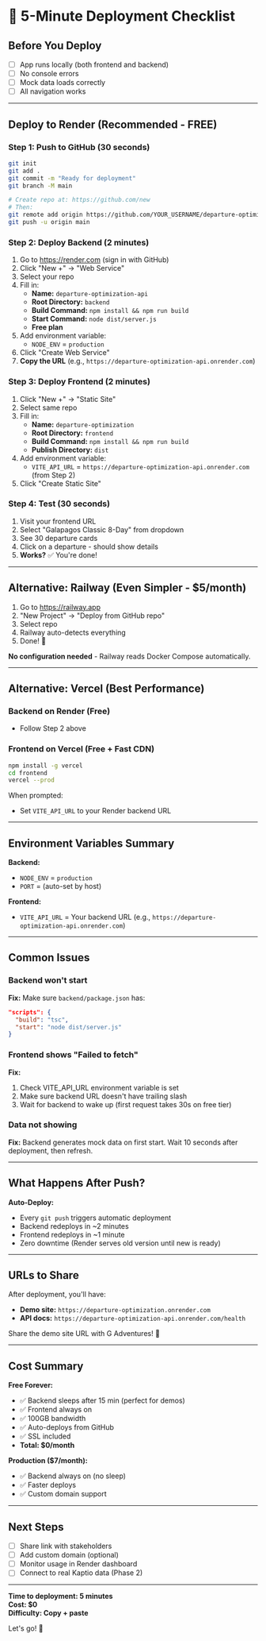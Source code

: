 # 🚀 5-Minute Deployment Checklist

## Before You Deploy

- [ ] App runs locally (both frontend and backend)
- [ ] No console errors
- [ ] Mock data loads correctly
- [ ] All navigation works

---

## Deploy to Render (Recommended - FREE)

### Step 1: Push to GitHub (30 seconds)

```bash
git init
git add .
git commit -m "Ready for deployment"
git branch -M main

# Create repo at: https://github.com/new
# Then:
git remote add origin https://github.com/YOUR_USERNAME/departure-optimization.git
git push -u origin main
```

### Step 2: Deploy Backend (2 minutes)

1. Go to https://render.com (sign in with GitHub)
2. Click "New +" → "Web Service"
3. Select your repo
4. Fill in:
   - **Name:** `departure-optimization-api`
   - **Root Directory:** `backend`
   - **Build Command:** `npm install && npm run build`
   - **Start Command:** `node dist/server.js`
   - **Free plan**
5. Add environment variable:
   - `NODE_ENV` = `production`
6. Click "Create Web Service"
7. **Copy the URL** (e.g., `https://departure-optimization-api.onrender.com`)

### Step 3: Deploy Frontend (2 minutes)

1. Click "New +" → "Static Site"
2. Select same repo
3. Fill in:
   - **Name:** `departure-optimization`
   - **Root Directory:** `frontend`
   - **Build Command:** `npm install && npm run build`
   - **Publish Directory:** `dist`
4. Add environment variable:
   - `VITE_API_URL` = `https://departure-optimization-api.onrender.com` (from Step 2)
5. Click "Create Static Site"

### Step 4: Test (30 seconds)

1. Visit your frontend URL
2. Select "Galapagos Classic 8-Day" from dropdown
3. See 30 departure cards
4. Click on a departure - should show details
5. **Works?** ✅ You're done!

---

## Alternative: Railway (Even Simpler - $5/month)

1. Go to https://railway.app
2. "New Project" → "Deploy from GitHub repo"
3. Select repo
4. Railway auto-detects everything
5. Done! 🎉

**No configuration needed** - Railway reads Docker Compose automatically.

---

## Alternative: Vercel (Best Performance)

### Backend on Render (Free)
- Follow Step 2 above

### Frontend on Vercel (Free + Fast CDN)

```bash
npm install -g vercel
cd frontend
vercel --prod
```

When prompted:
- Set `VITE_API_URL` to your Render backend URL

---

## Environment Variables Summary

**Backend:**
- `NODE_ENV` = `production`
- `PORT` = (auto-set by host)

**Frontend:**
- `VITE_API_URL` = Your backend URL (e.g., `https://departure-optimization-api.onrender.com`)

---

## Common Issues

### Backend won't start
**Fix:** Make sure `backend/package.json` has:
```json
"scripts": {
  "build": "tsc",
  "start": "node dist/server.js"
}
```

### Frontend shows "Failed to fetch"
**Fix:** 
1. Check VITE_API_URL environment variable is set
2. Make sure backend URL doesn't have trailing slash
3. Wait for backend to wake up (first request takes 30s on free tier)

### Data not showing
**Fix:** Backend generates mock data on first start. Wait 10 seconds after deployment, then refresh.

---

## What Happens After Push?

**Auto-Deploy:**
- Every `git push` triggers automatic deployment
- Backend redeploys in ~2 minutes
- Frontend redeploys in ~1 minute
- Zero downtime (Render serves old version until new is ready)

---

## URLs to Share

After deployment, you'll have:
- **Demo site:** `https://departure-optimization.onrender.com`
- **API docs:** `https://departure-optimization-api.onrender.com/health`

Share the demo site URL with G Adventures! 🎉

---

## Cost Summary

**Free Forever:**
- ✅ Backend sleeps after 15 min (perfect for demos)
- ✅ Frontend always on
- ✅ 100GB bandwidth
- ✅ Auto-deploys from GitHub
- ✅ SSL included
- **Total: $0/month**

**Production ($7/month):**
- ✅ Backend always on (no sleep)
- ✅ Faster deploys
- ✅ Custom domain support

---

## Next Steps

- [ ] Share link with stakeholders
- [ ] Add custom domain (optional)
- [ ] Monitor usage in Render dashboard
- [ ] Connect to real Kaptio data (Phase 2)

---

**Time to deployment: 5 minutes**  
**Cost: $0**  
**Difficulty: Copy + paste**

Let's go! 🚀

